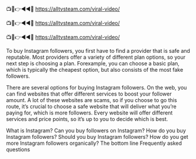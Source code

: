 📺📱👉◄◄🔴  https://alltvsteam.com/viral-video/

📺📱👉◄◄🔴  https://alltvsteam.com/viral-video/

📺📱👉◄◄🔴  https://alltvsteam.com/viral-video/

To buy Instagram followers, you first have to find a provider that is safe and reputable. Most providers offer a variety of different plan options, so your next step is choosing a plan. Forexample, you can choose a basic plan, which is typically the cheapest option, but also consists of the most fake followers.

There are several options for buying Instagram followers. On the web, you can find websites that offer different services to boost your follower amount. A lot of these websites are scams, so if you choose to go this route, it’s crucial to choose a safe website that will deliver what you’re paying for, which is more followers. Every website will offer different services and price points, so it’s up to you to decide which is best.

What is Instagram? Can you buy followers on Instagram? How do you buy Instagram followers? Should you buy Instagram followers? How do you get more Instagram followers organically? The bottom line Frequently asked questions
